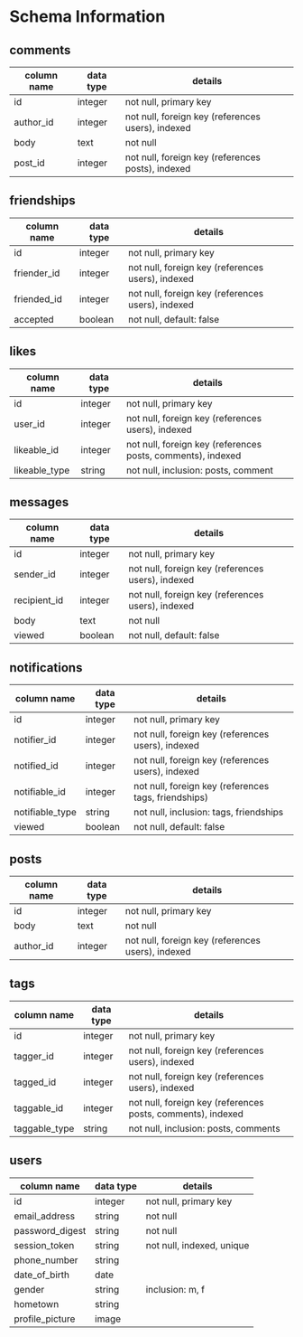 # Schema Information


## comments
column name | data type | details
------------|-----------|-----------------------
id          | integer   | not null, primary key
author_id   | integer   | not null, foreign key (references users), indexed
body        | text      | not null
post_id     | integer   | not null, foreign key (references posts), indexed

## friendships
column name | data type | details
------------|-----------|-----------------------
id          | integer   | not null, primary key
friender_id | integer   | not null, foreign key (references users), indexed
friended_id | integer   | not null, foreign key (references users), indexed
accepted    | boolean   | not null, default: false

## likes
column name | data type | details
------------|-----------|-----------------------
id          | integer   | not null, primary key
user_id     | integer   | not null, foreign key (references users), indexed
likeable_id | integer   | not null, foreign key (references posts, comments), indexed
likeable_type|string    | not null, inclusion: posts, comment

## messages
column name | data type | details
------------|-----------|-----------------------
id          | integer   | not null, primary key
sender_id   | integer   | not null, foreign key (references users), indexed
recipient_id| integer   | not null, foreign key (references users), indexed
body        | text      | not null
viewed      | boolean   | not null, default: false


## notifications
column name | data type | details
------------|-----------|-----------------------
id          | integer   | not null, primary key
notifier_id | integer   | not null, foreign key (references users), indexed
notified_id | integer   | not null, foreign key (references users), indexed
notifiable_id|integer   | not null, foreign key (references tags, friendships)
notifiable_type|string  | not null, inclusion: tags, friendships
viewed      | boolean   | not null, default: false

## posts
column name | data type | details
------------|-----------|-----------------------
id          | integer   | not null, primary key
body        | text      | not null
author_id   | integer   | not null, foreign key (references users), indexed

## tags
column name | data type | details
------------|-----------|-----------------------
id          | integer   | not null, primary key
tagger_id   | integer   | not null, foreign key (references users), indexed
tagged_id   | integer   | not null, foreign key (references users), indexed
taggable_id | integer   | not null, foreign key (references posts, comments), indexed
taggable_type| string   | not null, inclusion: posts, comments

## users
column name     | data type | details
----------------|-----------|-----------------------
id              | integer   | not null, primary key
email_address   | string    | not null
password_digest | string    | not null
session_token   | string    | not null, indexed, unique
phone_number    | string    |
date_of_birth   | date      |
gender          | string    | inclusion: m, f
hometown        | string    |
profile_picture | image     |
